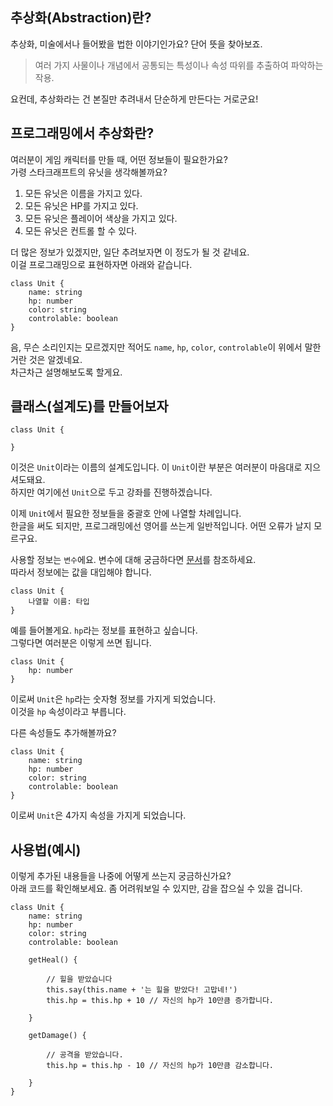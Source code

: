 ## 추상화(Abstraction)란?

추상화, 미술에서나 들어봤을 법한 이야기인가요? 단어 뜻을 찾아보죠.

> 여러 가지 사물이나 개념에서 공통되는 특성이나 속성 따위를 추출하여 파악하는 작용.

요컨데, 추상화라는 건 본질만 추려내서 단순하게 만든다는 거로군요!

## 프로그래밍에서 추상화란?

여러분이 게임 캐릭터를 만들 때, 어떤 정보들이 필요한가요?  
가령 스타크래프트의 유닛을 생각해볼까요?

1. 모든 유닛은 이름을 가지고 있다.
1. 모든 유닛은 HP를 가지고 있다.
1. 모든 유닛은 플레이어 색상을 가지고 있다.
1. 모든 유닛은 컨트롤 할 수 있다.

더 많은 정보가 있겠지만, 일단 추려보자면 이 정도가 될 것 같네요.  
이걸 프로그래밍으로 표현하자면 아래와 같습니다.

```
class Unit {
    name: string
    hp: number
    color: string
    controlable: boolean
}
```

음, 무슨 소리인지는 모르겠지만 적어도 `name`, `hp`, `color`, `controlable`이 위에서 말한 거란 것은 알겠네요.  
차근차근 설명해보도록 할게요.

## 클래스(설계도)를 만들어보자

```
class Unit {

}
```

이것은 `Unit`이라는 이름의 설계도입니다. 이 `Unit`이란 부분은 여러분이 마음대로 지으셔도돼요.  
하지만 여기에선 `Unit`으로 두고 강좌를 진행하겠습니다.

이제 `Unit`에서 필요한 정보들을 중괄호 안에 나열할 차례입니다.  
한글을 써도 되지만, 프로그래밍에선 영어를 쓰는게 일반적입니다. 어떤 오류가 날지 모르구요.

사용할 정보는 `변수`에요. 변수에 대해 궁금하다면 [문서](./what-is-variable)를 참조하세요.  
따라서 정보에는 값을 대입해야 합니다.

```
class Unit {
    나열할 이름: 타입
}
```

예를 들어볼게요. `hp`라는 정보를 표현하고 싶습니다.  
그렇다면 여러분은 이렇게 쓰면 됩니다.

```
class Unit {
    hp: number
}
```

이로써 `Unit`은 `hp`라는 숫자형 정보를 가지게 되었습니다.  
이것을 `hp` 속성이라고 부릅니다.

다른 속성들도 추가해볼까요?

```
class Unit {
    name: string
    hp: number
    color: string
    controlable: boolean
}
```

이로써 `Unit`은 4가지 속성을 가지게 되었습니다.

## 사용법(예시)

이렇게 추가된 내용들을 나중에 어떻게 쓰는지 궁금하신가요?  
아래 코드를 확인해보세요. 좀 어려워보일 수 있지만, 감을 잡으실 수 있을 겁니다.

```
class Unit {
    name: string
    hp: number
    color: string
    controlable: boolean

    getHeal() {

        // 힐을 받았습니다
        this.say(this.name + '는 힐을 받았다! 고맙네!')
        this.hp = this.hp + 10 // 자신의 hp가 10만큼 증가합니다.

    }

    getDamage() {

        // 공격을 받았습니다.
        this.hp = this.hp - 10 // 자신의 hp가 10만큼 감소합니다.

    }
}
```